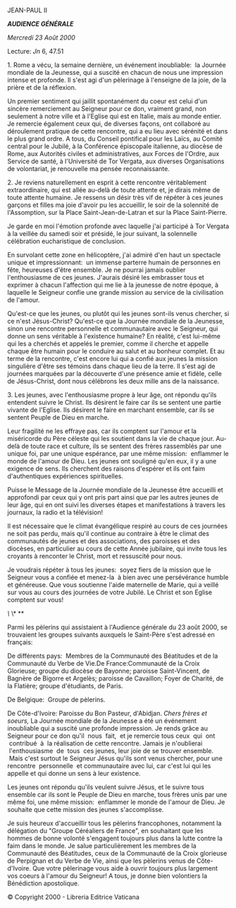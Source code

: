 JEAN-PAUL II

***AUDIENCE GÉNÉRALE***

*Mercredi 23 Août 2000*

Lecture:
*Jn* 6, 47.51

1\. Rome a vécu, la semaine dernière, un événement inoubliable:  la Journée mondiale de la Jeunesse, qui a suscité en chacun de nous une impression intense et profonde. Il s'est agi d'un pèlerinage à l'enseigne de la joie, de la prière et de la réflexion.

Un premier sentiment qui jaillit spontanément du coeur est celui d'un sincère remerciement au Seigneur pour ce don, vraiment grand, non seulement à notre ville et à l'Eglise qui est en Italie, mais au monde entier. Je remercie également ceux qui, de diverses façons, ont collaboré au déroulement pratique de cette rencontre, qui a eu lieu avec sérénité et dans le plus grand ordre. A tous, du Conseil pontifical pour les Laïcs, au Comité central pour le Jubilé, à la Conférence épiscopale italienne, au diocèse de Rome, aux Autorités civiles et administratives, aux Forces de l'Ordre, aux Service de santé, à l'Université de Tor Vergata, aux diverses Organisations de volontariat, je renouvelle ma pensée reconnaissante.

2\. Je reviens naturellement en esprit à cette rencontre véritablement extraordinaire, qui est allée au-delà de toute attente et, je dirais même de toute attente humaine. Je ressens un désir très vif de répéter à ces jeunes garçons et filles ma joie d'avoir pu les accueillir, le soir de la solennité de l'Assomption, sur la Place Saint-Jean-de-Latran et sur la Place Saint-Pierre.

Je garde en moi l'émotion profonde avec laquelle j'ai participé à Tor Vergata à la veillée du samedi soir et présidé, le jour suivant, la solennelle célébration eucharistique de conclusion.

En survolant cette zone en hélicoptère, j'ai admiré d'en haut un spectacle unique et impressionnant:  un immense parterre humain de personnes en fête, heureuses d'être ensemble. Je ne pourrai jamais oublier l'enthousiasme de ces jeunes. J'aurais désiré les embrasser tous et exprimer à chacun l'affection qui me lie à la jeunesse de notre époque, à laquelle le Seigneur confie une grande mission au service de la civilisation de l'amour.

Qu'est-ce que les jeunes, ou plutôt qui les jeunes sont-ils venus chercher, si ce n'est Jésus-Christ? Qu'est-ce que la Journée mondiale de la Jeunesse, sinon une rencontre personnelle et communautaire avec le Seigneur, qui donne un sens véritable à l'existence humaine? En réalité, c'est lui-même qui les a cherchés et appelés le premier, comme il cherche et appelle chaque être humain pour le conduire au salut et au bonheur complet. Et au terme de la rencontre, c'est encore lui qui a confié aux jeunes la mission singulière d'être ses témoins dans chaque lieu de la terre. Il s'est agi de journées marquées par la découverte d'une présence amie et fidèle, celle de Jésus-Christ, dont nous célébrons les deux mille ans de la naissance.

3\. Les jeunes, avec l'enthousiasme propre à leur âge, ont répondu qu'ils entendent suivre le Christ. Ils désirent le faire car ils se sentent une partie vivante de l'Eglise. Ils désirent le faire en marchant ensemble, car ils se sentent Peuple de Dieu en marche.

Leur fragilité ne les effraye pas, car ils comptent sur l'amour et la miséricorde du Père céleste qui les soutient dans la vie de chaque jour. Au-delà de toute race et culture, ils se sentent des frères rassemblés par une unique foi, par une unique espérance, par une même mission:  enflammer le monde de l'amour de Dieu. Les jeunes ont souligné qu'en eux, il y a une exigence de sens. Ils cherchent des raisons d'espérer et ils ont faim d'authentiques expériences spirituelles.

Puisse le Message de la Journée mondiale de la Jeunesse être accueilli et approfondi par ceux qui y ont pris part ainsi que par les autres jeunes de leur âge, qui en ont suivi les diverses étapes et manifestations à travers les journaux, la radio et la télévision!

Il est nécessaire que le climat évangélique respiré au cours de ces journées ne soit pas perdu, mais qu'il continue au contraire à être le climat des communautés de jeunes et des associations, des paroisses et des diocèses, en particulier au cours de cette Année jubilaire, qui invite tous les croyants à renconter le Christ, mort et ressuscité pour nous.

Je voudrais répéter à tous les jeunes:  soyez fiers de la mission que le Seigneur vous a confiée et menez-la  à bien avec une persévérance humble et généreuse. Que vous soutienne l'aide maternelle de Marie, qui a veillé sur vous au cours des journées de votre Jubilé. Le Christ et son Eglise comptent sur vous!

*\\* \\* \**

Parmi les pèlerins qui assistaient à l'Audience générale du 23 août 2000, se trouvaient les groupes suivants auxquels le Saint-Père s'est adressé en français:

De différents pays:  Membres de la Communauté des Béatitudes et de la Communauté du Verbe de Vie.De France:Communauté de la Croix Glorieuse; groupe du diocèse de Bayonne; paroisse Saint-Vincent, de Bagnère de Bigorre et Argelès; paroisse de Cavaillon; Foyer de Charité, de la Flatière; groupe d'étudiants, de Paris.

De Belgique:  Groupe de pèlerins.

De Côte-d'Ivoire: Paroisse du Bon Pasteur, d'Abidjan. *Chers frères et soeurs,* La Journée mondiale de la Jeunesse a été un événement inoubliable qui a suscité une profonde impression. Je rends grâce au Seigneur pour ce don qu'il  nous  fait,  et je remercie tous ceux  qui  ont  contribué  à  la réalisation de cette rencontre. Jamais je n'oublierai  l'enthousiasme  de  tous  ces jeunes, leur joie de se trouver ensemble.  Mais c'est surtout le Seigneur Jésus qu'ils sont venus chercher, pour une rencontre  personnelle  et communautaire avec lui, car c'est lui qui les appelle et qui donne un sens à leur existence.

Les jeunes ont répondu qu'ils veulent suivre Jésus, et le suivre tous ensemble car ils sont le Peuple de Dieu en marche, tous frères unis par une même foi, une même mission:  enflammer le monde de l'amour de Dieu. Je souhaite que cette mission des jeunes s'accomplisse.

Je suis heureux d'accueillir tous les pèlerins francophones, notamment la délégation du "Groupe Céréaliers de France", en souhaitant que les hommes de bonne volonté s'engagent toujours plus dans la lutte contre la faim dans le monde. Je salue particulièrement les membres de la Communauté des Béatitudes, ceux de la Communauté de la Croix glorieuse de Perpignan et du Verbe de Vie, ainsi que les pèlerins venus de Côte-d'Ivoire. Que votre pèlerinage vous aide à ouvrir toujours plus largement vos coeurs à l'amour du Seigneur! A tous, je donne bien volontiers la Bénédiction apostolique.

© Copyright 2000 - Libreria Editrice Vaticana
